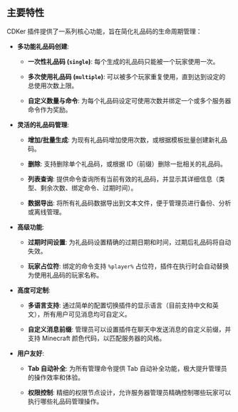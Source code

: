 ## 主要特性

CDKer 插件提供了一系列核心功能，旨在简化礼品码的生命周期管理：

* **多功能礼品码创建**:

    * **一次性礼品码 (`single`)**: 每个生成的礼品码只能被一个玩家使用一次。

    * **多次使用礼品码 (`multiple`)**: 可以被多个玩家重复使用，直到达到设定的总使用次数上限。

    * **自定义数量与命令**: 为每个礼品码设定可使用次数并绑定一个或多个服务器命令作为奖励。

* **灵活的礼品码管理**:

    * **增加/批量生成**: 为现有礼品码增加使用次数，或根据模板批量创建新礼品码。

    * **删除**: 支持删除单个礼品码，或根据 ID（前缀）删除一批相关的礼品码。

    * **列表查询**: 提供命令查询所有当前有效的礼品码，并显示其详细信息（类型、剩余次数、绑定命令、过期时间）。

    * **数据导出**: 将所有礼品码数据导出到文本文件，便于管理员进行备份、分析或离线管理。

* **高级功能**:

    * **过期时间设置**: 为礼品码设置精确的过期日期和时间，过期后礼品码将自动失效。

    * **玩家占位符**: 绑定的命令支持 `%player%` 占位符，插件在执行时会自动替换为使用礼品码的玩家名称。

* **高度可定制**:

    * **多语言支持**: 通过简单的配置切换插件的显示语言（目前支持中文和英文），所有用户可见消息均可自定义。

    * **自定义消息前缀**: 管理员可以设置插件在聊天中发送消息的自定义前缀，并支持 Minecraft 颜色代码，以匹配服务器的风格。

* **用户友好**:

    * **Tab 自动补全**: 为所有管理命令提供 Tab 自动补全功能，极大提升管理员的操作效率和体验。

    * **权限控制**: 精细的权限节点设计，允许服务器管理员精确控制哪些玩家可以执行哪些礼品码管理操作。